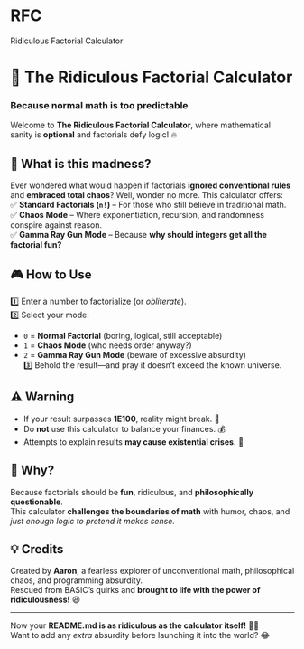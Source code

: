 # RFC
Ridiculous Factorial Calculator
# 🤯 The Ridiculous Factorial Calculator  
### Because normal math is **too predictable**  

Welcome to **The Ridiculous Factorial Calculator**, where mathematical sanity is **optional** and factorials defy logic! 🔥  

## 🎩 What is this madness?  
Ever wondered what would happen if factorials **ignored conventional rules** and **embraced total chaos**? Well, wonder no more. This calculator offers:  
✅ **Standard Factorials (`n!`)** – For those who still believe in traditional math.  
✅ **Chaos Mode** – Where exponentiation, recursion, and randomness conspire against reason.  
✅ **Gamma Ray Gun Mode** – Because **why should integers get all the factorial fun?**  

## 🎮 How to Use  
1️⃣ Enter a number to factorialize (or *obliterate*).  
2️⃣ Select your mode:  
   - `0` = **Normal Factorial** (boring, logical, still acceptable)  
   - `1` = **Chaos Mode** (who needs order anyway?)  
   - `2` = **Gamma Ray Gun Mode** (beware of excessive absurdity)  
3️⃣ Behold the result—and pray it doesn’t exceed the known universe.  

## ⚠️ Warning  
- If your result surpasses **1E100**, reality might break. 🚀  
- Do **not** use this calculator to balance your finances. 💰  
- Attempts to explain results **may cause existential crises.** 🤯  

## 🚀 Why?  
Because factorials should be **fun**, ridiculous, and **philosophically questionable**.  
This calculator **challenges the boundaries of math** with humor, chaos, and *just enough logic to pretend it makes sense.*  

## 💡 Credits  
Created by **Aaron**, a fearless explorer of unconventional math, philosophical chaos, and programming absurdity.  
Rescued from BASIC’s quirks and **brought to life with the power of ridiculousness!** 😆  

---

Now your **README.md is as ridiculous as the calculator itself!** 🚀🔥  
Want to add any *extra* absurdity before launching it into the world? 😂
